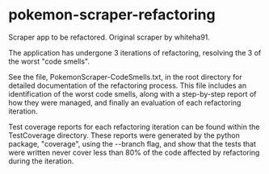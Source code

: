 # pokemon-scraper-refactoring
Scraper app to be refactored. Original scraper by whiteha91.

The application has undergone 3 iterations of refactoring, resolving the 3 of
the worst "code smells".

See the file, PokemonScraper-CodeSmells.txt, in the root directory for detailed 
documentation of the refactoring process.
This file includes an identification of the worst code smells, along with a
step-by-step report of how they were managed, and finally an evaluation of each
refactoring iteration.

Test coverage reports for each refactoring iteration can be found within the
TestCoverage directory. These reports were generated by the python package,
"coverage", using the --branch flag, and show that the tests that were written
never cover less than 80% of the code affected by refactoring during the
iteration.
